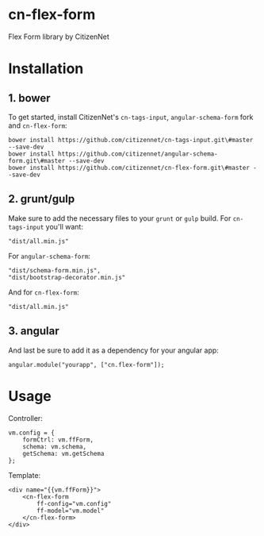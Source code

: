 # cn-flex-form
Flex Form library by CitizenNet

# Installation

## 1. bower
To get started, install CitizenNet's `cn-tags-input`, `angular-schema-form` fork
and `cn-flex-form`:

    bower install https://github.com/citizennet/cn-tags-input.git\#master --save-dev
    bower install https://github.com/citizennet/angular-schema-form.git\#master --save-dev
    bower install https://github.com/citizennet/cn-flex-form.git\#master --save-dev

## 2. grunt/gulp
Make sure to add the necessary files to your `grunt` or `gulp` build.
For `cn-tags-input` you'll want:

    "dist/all.min.js"

For `angular-schema-form`:

    "dist/schema-form.min.js",
    "dist/bootstrap-decorator.min.js"


And for `cn-flex-form`:

    "dist/all.min.js"

## 3. angular
And last be sure to add it as a dependency for your angular app:

    angular.module("yourapp", ["cn.flex-form"]);

# Usage
Controller:

    vm.config = {
        formCtrl: vm.ffForm,
        schema: vm.schema,
        getSchema: vm.getSchema
    };

Template:

    <div name="{{vm.ffForm}}">
        <cn-flex-form
            ff-config="vm.config"
            ff-model="vm.model"
        </cn-flex-form>
    </div>
